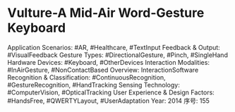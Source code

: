 # Vulture-A Mid-Air Word-Gesture Keyboard

Application Scenarios: #AR, #Healthcare, #TextInput
Feedback & Output: #VisualFeedback
Gesture Types: #DirectionalGesture, #Pinch, #SingleHand
Hardware Devices: #Keyboard, #OtherDevices
Interaction Modalities: #InAirGesture, #NonContactBased
Overview: InteractionSoftware
Recognition & Classification: #ContinuousRecognition, #GestureRecognition, #HandTracking
Sensing Technology: #ComputerVision, #OpticalTracking
User Experience & Design Factors: #HandsFree, #QWERTYLayout, #UserAdaptation
Year: 2014
序号: 155